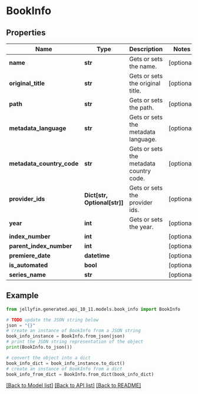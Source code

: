 # BookInfo


## Properties

Name | Type | Description | Notes
------------ | ------------- | ------------- | -------------
**name** | **str** | Gets or sets the name. | [optional] 
**original_title** | **str** | Gets or sets the original title. | [optional] 
**path** | **str** | Gets or sets the path. | [optional] 
**metadata_language** | **str** | Gets or sets the metadata language. | [optional] 
**metadata_country_code** | **str** | Gets or sets the metadata country code. | [optional] 
**provider_ids** | **Dict[str, Optional[str]]** | Gets or sets the provider ids. | [optional] 
**year** | **int** | Gets or sets the year. | [optional] 
**index_number** | **int** |  | [optional] 
**parent_index_number** | **int** |  | [optional] 
**premiere_date** | **datetime** |  | [optional] 
**is_automated** | **bool** |  | [optional] 
**series_name** | **str** |  | [optional] 

## Example

```python
from jellyfin.generated.api_10_11.models.book_info import BookInfo

# TODO update the JSON string below
json = "{}"
# create an instance of BookInfo from a JSON string
book_info_instance = BookInfo.from_json(json)
# print the JSON string representation of the object
print(BookInfo.to_json())

# convert the object into a dict
book_info_dict = book_info_instance.to_dict()
# create an instance of BookInfo from a dict
book_info_from_dict = BookInfo.from_dict(book_info_dict)
```
[[Back to Model list]](../README.md#documentation-for-models) [[Back to API list]](../README.md#documentation-for-api-endpoints) [[Back to README]](../README.md)


